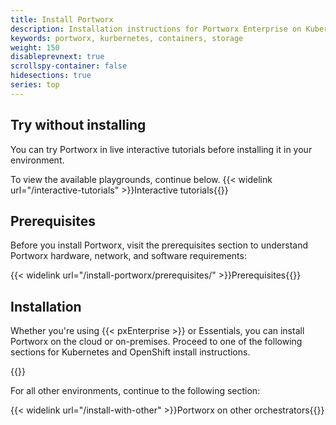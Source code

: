 ```yaml
---
title: Install Portworx
description: Installation instructions for Portworx Enterprise on Kubernetes
keywords: portworx, kurbernetes, containers, storage
weight: 150
disableprevnext: true
scrollspy-container: false
hidesections: true
series: top
---
```


## Try without installing

You can try Portworx in live interactive tutorials before installing it in your environment.

To view the available playgrounds, continue below.
{{< widelink url="/interactive-tutorials" >}}Interactive tutorials{{</widelink>}}

## Prerequisites

Before you install Portworx, visit the prerequisites section to understand Portworx hardware, network, and software requirements:

{{< widelink url="/install-portworx/prerequisites/" >}}Prerequisites{{</widelink>}}

## Installation

Whether you're using {{< pxEnterprise >}} or Essentials, you can install Portworx on the cloud or on-premises. Proceed to one of the following sections for Kubernetes and OpenShift install instructions.

{{<homelist series="k8s-install">}}

For all other environments, continue to the following section:

{{< widelink url="/install-with-other" >}}Portworx on other orchestrators{{</widelink>}}